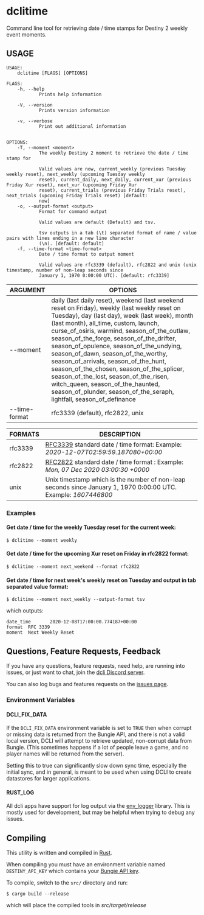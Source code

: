 # dclitime

Command line tool for retrieving date / time stamps for Destiny 2 weekly event moments.

## USAGE

```
USAGE:
    dclitime [FLAGS] [OPTIONS]

FLAGS:
    -h, --help
            Prints help information

    -V, --version
            Prints version information

    -v, --verbose
            Print out additional information


OPTIONS:
    -T, --moment <moment>
            The weekly Destiny 2 moment to retrieve the date / time stamp for

            Valid values are now, current_weekly (previous Tuesday weekly reset), next_weekly (upcoming Tuesday weekly
            reset), current_daily, next_daily, current_xur (previous Friday Xur reset), next_xur (upcoming Friday Xur
            reset), current_trials (previous Friday Trials reset), next_trials (upcoming Friday Trials reset) [default:
            now]
    -o, --output-format <output>
            Format for command output

            Valid values are default (Default) and tsv.

            tsv outputs in a tab (\t) separated format of name / value pairs with lines ending in a new line character
            (\n). [default: default]
    -f, --time-format <time-format>
            Date / time format to output moment

            Valid values are rfc3339 (default), rfc2822 and unix (unix timestamp, number of non-leap seconds since
            January 1, 1970 0:00:00 UTC). [default: rfc3339]
```

| ARGUMENT      | OPTIONS                                                                                                                                                                                                                                                                                                                                                                                                                                                                                                                                                                                                         |
| ------------- | --------------------------------------------------------------------------------------------------------------------------------------------------------------------------------------------------------------------------------------------------------------------------------------------------------------------------------------------------------------------------------------------------------------------------------------------------------------------------------------------------------------------------------------------------------------------------------------------------------------- |
| --moment      | daily (last daily reset), weekend (last weekend reset on Friday), weekly (last weekly reset on Tuesday), day (last day), week (last week), month (last month), all_time, custom, launch, curse_of_osiris, warmind, season_of_the_outlaw, season_of_the_forge, season_of_the_drifter, season_of_opulence, season_of_the_undying, season_of_dawn, season_of_the_worthy, season_of_arrivals, season_of_the_hunt, season_of_the_chosen, season_of_the_splicer, season_of_the_lost, season_of_the_risen, witch_queen, season_of_the_haunted, season_of_plunder, season_of_the_seraph, lightfall, season_of_definance |
| --time-format | rfc3339 (default), rfc2822, unix                                                                                                                                                                                                                                                                                                                                                                                                                                                                                                                                                                                |

| FORMATS | DESCRIPTION                                                                                                             |
| ------- | ----------------------------------------------------------------------------------------------------------------------- |
| rfc3339 | [RFC3339](https://tools.ietf.org/html/rfc3339) standard date / time format: Example: _2020-12-07T02:59:59.187080+00:00_ |
| rfc2822 | [RFC2822](https://tools.ietf.org/html/rfc2822) standard date / time format : Example: _Mon, 07 Dec 2020 03:00:30 +0000_ |
| unix    | Unix timestamp which is the number of non-leap seconds since January 1, 1970 0:00:00 UTC. Example: _1607446800_         |

### Examples

#### Get date / time for the weekly Tuesday reset for the current week:

```
$ dclitime --moment weekly
```

#### Get date / time for the upcoming Xur reset on Friday in rfc2822 format:

```
$ dclitime --moment next_weekend --format rfc2822
```

#### Get date / time for next week's weekly reset on Tuesday and output in tab separated value format:

```
$ dclitime --moment next_weekly --output-format tsv
```

which outputs:

```
date_time       2020-12-08T17:00:00.774187+00:00
format  RFC 3339
moment  Next Weekly Reset
```

## Questions, Feature Requests, Feedback

If you have any questions, feature requests, need help, are running into issues, or just want to chat, join the [dcli Discord server](https://discord.gg/2Y8bV2Mq3p).

You can also log bugs and features requests on the [issues page](https://github.com/mikechambers/dcli/issues).

### Environment Variables

#### DCLI_FIX_DATA

If the `DCLI_FIX_DATA` environment variable is set to `TRUE` then when corrupt or missing data is returned from the Bungie API, and there is not a valid local version, DCLI will attempt to retrieve updated, non-corrupt data from Bungie. (This sometimes happens if a lot of people leave a game, and no player names will be returned from the server).

Setting this to true can significantly slow down sync time, especially the initial sync, and in general, is meant to be used when using DCLI to create datastores for larger applications.

#### RUST_LOG

All dcli apps have support for log output via the [env_logger](https://docs.rs/env_logger/0.9.3/env_logger/) library. This is mostly used for development, but may be helpful when trying to debug any issues.

## Compiling

This utility is written and compiled in [Rust](https://www.rust-lang.org/).

When compiling you must have an environment variable named `DESTINY_API_KEY` which contains your [Bungie API key](https://www.bungie.net/en/Application).

To compile, switch to the `src/` directory and run:

```
$ cargo build --release
```

which will place the compiled tools in _src/target/release_
